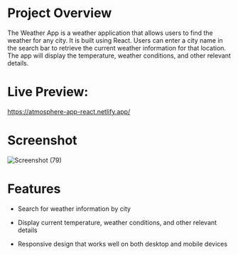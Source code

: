 # Project Overview

The Weather App is a weather application that allows users to find the weather for any city. It is built using React. Users can enter a city name in the search bar to retrieve the current weather information for that location. The app will display the temperature, weather conditions, and other relevant details.

# Live Preview:
https://atmosphere-app-react.netlify.app/
# Screenshot

![Screenshot (79)](https://github.com/Vijaykrishna31/PRODIGY_WD_05/assets/138977952/d202aaee-f73e-4409-bdac-ce58708bdc38)

# Features

- Search for weather information by city

- Display current temperature, weather conditions, and other relevant details

- Responsive design that works well on both desktop and mobile devices

